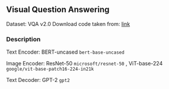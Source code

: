## Visual Question Answering

Dataset: VQA v2.0
Download code taken from: [link](https://huggingface.co/datasets/HuggingFaceM4/VQAv2/resolve/main/VQAv2.py)

### Description

Text Encoder: BERT-uncased `bert-base-uncased`

Image Encoder: ResNet-50 `microsoft/resnet-50` , ViT-base-224 `google/vit-base-patch16-224-in21k`

Text Decoder: GPT-2 `gpt2`
